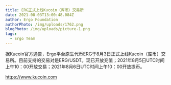 ```yaml
---
title: ERG正式上线Kucoin（库币）交易所
date: 2021-08-03T13:00:48.084Z
author: Ergo Foundation
authorPhoto: /img/uploads/1762.png
blogPhoto: /img/uploads/picture-1.png
tags:
  - Ergo Team
---
```

据Kucoin官方通告，Ergo平台原生代币ERG于8月3日正式上线Kucoin（库币）交易所。目前支持的交易对是ERG/USDT。现已开放充值；2021年8月5日UTC时间上午10：00开放交易；2021年8月6日UTC时间上午10：00开放提币。

<https://www.kucoin.com>